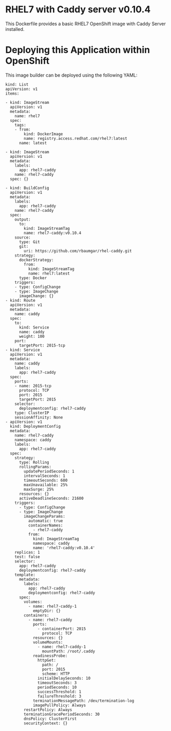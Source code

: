 # RHEL7 with Caddy server v0.10.4
This Dockerfile provides a basic RHEL7 OpenShift image with Caddy Server installed.
# Deploying this Application within OpenShift
This image builder can be deployed using the following YAML:

    kind: List
    apiVersion: v1
    items:

    - kind: ImageStream
      apiVersion: v1
      metadata:
        name: rhel7
      spec:
        tags:
        - from:
            kind: DockerImage
            name: registry.access.redhat.com/rhel7:latest
          name: latest

    - kind: ImageStream
      apiVersion: v1
      metadata:
        labels:
          app: rhel7-caddy
        name: rhel7-caddy
      spec: {}

    - kind: BuildConfig
      apiVersion: v1
      metadata:
        labels:
          app: rhel7-caddy
        name: rhel7-caddy
      spec:
        output:
          to:
            kind: ImageStreamTag
            name: rhel7-caddy:v0.10.4
        source:
          type: Git
          git:
            uri: https://github.com/rbaumgar/rhel-caddy.git
        strategy:
          dockerStrategy:
            from:
              kind: ImageStreamTag
              name: rhel7:latest
          type: Docker
        triggers:
        - type: ConfigChange
        - type: ImageChange
          imageChange: {}
    - kind: Route
      apiVersion: v1
      metadata:
        name: caddy
      spec:
        to:
          kind: Service
          name: caddy
          weight: 100
        port:
          targetPort: 2015-tcp
    - kind: Service
      apiVersion: v1
      metadata:
        name: caddy
        labels:
          app: rhel7-caddy
      spec:
        ports:
        - name: 2015-tcp
          protocol: TCP
          port: 2015
          targetPort: 2015
        selector:
          deploymentconfig: rhel7-caddy
        type: ClusterIP
        sessionAffinity: None
    - apiVersion: v1
      kind: DeploymentConfig
      metadata:
        name: rhel7-caddy
        namespace: caddy
        labels:
          app: rhel7-caddy
      spec:
        strategy:
          type: Rolling
          rollingParams:
            updatePeriodSeconds: 1
            intervalSeconds: 1
            timeoutSeconds: 600
            maxUnavailable: 25%
            maxSurge: 25%
          resources: {}
          activeDeadlineSeconds: 21600
        triggers:
          - type: ConfigChange
          - type: ImageChange
            imageChangeParams:
              automatic: true
              containerNames:
                - rhel7-caddy
              from:
                kind: ImageStreamTag
                namespace: caddy
                name: 'rhel7-caddy:v0.10.4'
        replicas: 1
        test: false
        selector:
          app: rhel7-caddy
          deploymentconfig: rhel7-caddy
        template:
          metadata:
            labels:
              app: rhel7-caddy
              deploymentconfig: rhel7-caddy
          spec:
            volumes:
              - name: rhel7-caddy-1
                emptyDir: {}
            containers:
              - name: rhel7-caddy
                ports:
                  - containerPort: 2015
                    protocol: TCP
                resources: {}
                volumeMounts:
                  - name: rhel7-caddy-1
                    mountPath: /root/.caddy
                readinessProbe:
                  httpGet:
                    path: /
                    port: 2015
                    scheme: HTTP
                  initialDelaySeconds: 10
                  timeoutSeconds: 3
                  periodSeconds: 10
                  successThreshold: 1
                  failureThreshold: 3
                terminationMessagePath: /dev/termination-log
                imagePullPolicy: Always
            restartPolicy: Always
            terminationGracePeriodSeconds: 30
            dnsPolicy: ClusterFirst
            securityContext: {}
